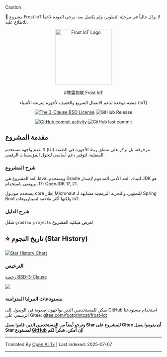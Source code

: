 > [!CAUTION]
> 🚧 مشروع Frost IoT لا يزال حالياً في مرحلة التطوير، ولم يكتمل بعد، يرجى العودة لاحقاً للاطلاع عليه.

<div align="center">

<p>
    <img src="https://raw.githubusercontent.com/footprintcat/frost-iot/main/./docs/assets/logo/frostiot.svg" width="180" height="180" alt="Frost IoT Logo" />
</p>

#寒霜物联 Frost IoT

منصة موحدة لدعم الاتصال السريع والخفيف لأجهزة إنترنت الأشياء (IoT)

<!-- https://shields.io/badges/static-badge -->
[![The 3-Clause BSD License](https://img.shields.io/badge/License-BSD--3--Clause_License-cyan?logo=bsd)](https://opensource.org/license/BSD-3-Clause) ![GitHub Release](https://img.shields.io/github/v/release/footprintcat/frost-iot)

[![GitHub commit activity](https://img.shields.io/github/commit-activity/t/footprintcat/frost-iot)](https://github.com/footprintcat/frost-iot/commits/) ![GitHub last commit](https://img.shields.io/github/last-commit/footprintcat/frost-iot)
</div>

## مقدمة المشروع

لا نقدم واجهة مستخدم (UI) مزخرفة، بل نركز على منطق ربط الأجهزة في الطبقة السفلية، لتوفير دعم أساسي لتحول المؤسسات الرقمي.

### شرح المشروع

لغة المشروع هي Java، ويستخدم Gradle للبناء، الحد الأدنى المدعوم لإصدار JDK هو 17، ويوصى باستخدام: OpenJDK 17, 21.

يستخدم موديول core إطار Micronaut للتطوير، والتجربة البرمجية مشابهة لـ Spring Boot ولكنها أكثر ملاءمة لسيناريوهات IoT.

### شرح الدليل

شغّل `gradlew projects` لعرض هيكلية المشروع

<!--
```
<root>
  |- common: الحزمة المشتركة
  |- design: مواد التصميم
```
-->

## ⭐ تاريخ النجوم (Star History)

[![Star History Chart](https://api.star-history.com/svg?repos=footprintcat/frost-iot&type=Date)](https://www.star-history.com/#footprintcat/frost-iot&Date)

### الترخيص

[رخصة BSD-3-Clause](LICENSE)

![](https://raw.githubusercontent.com/footprintcat/frost-iot/main/./docs/diagram/许可证说明.embed.svg)

### مستودعات المرايا المتزامنة

يمكن للمستخدمين الذين يواجهون صعوبة في الوصول إلى GitHub استخدام مستودعنا الرسمي على Gitee: [gitee.com/footprintcat/frost-iot](https://gitee.com/footprintcat/frost-iot)

**ونرجو أيضاً من المستخدمين الذين قاموا بعمل Star للمشروع على Gitee أن يقوموا بعمل Star لمستودع [GitHub](https://github.com/footprintcat/frost-iot) إن أمكن، شكراً لكم!**

---

Tranlated By [Open Ai Tx](https://github.com/OpenAiTx/OpenAiTx) | Last indexed: 2025-07-07

---